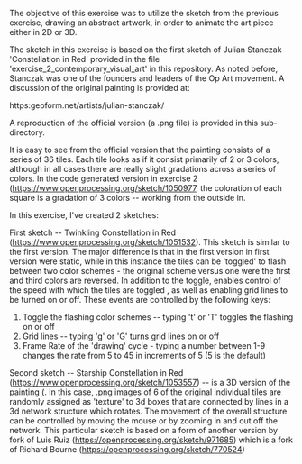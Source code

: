 The objective of this exercise was to utilize the sketch from the previous exercise, drawing an abstract artwork, in order to animate the art piece either in 2D or 3D.

The sketch in this exercise is based on the first sketch of Julian Stanczak 'Constellation in Red' provided in the file 'exercise_2_contemporary_visual_art' in this repository. As noted before, Stanczak was one of the founders and leaders of the Op Art movement. A discussion of the original painting is provided at:

https:geoform.net/artists/julian-stanczak/

A reproduction of the official version (a .png file) is provided in this sub-directory.

It is easy to see from the official version that the painting consists of a series of 36 tiles. Each tile looks as if it consist primarily of 2 or 3 colors, although in all cases there are really slight gradations across a series of colors. In the code generated version in exercise 2 (https://www.openprocessing.org/sketch/1050977, the coloration of each square is a gradation of 3 colors -- working from the outside in. 

In this exercise, I've created 2 sketches:

First sketch -- Twinkling Constellation in Red (https://www.openprocessing.org/sketch/1051532). This sketch is similar to the first version. The major difference is that in the first version in first version were static, while in this instance the tiles can be 'toggled' to flash between two color schemes - the original scheme versus one were the first and third colors are reversed. In addition to the toggle, enables control of the speed with which the tiles are toggled , as well as enabling grid lines to be turned on or off. These events are controlled by the following keys:
 
<ol>
<li>Toggle the flashing color schemes -- typing 't' or 'T' toggles the flashing on or off</ul>
<li>Grid lines -- typing 'g' or 'G' turns grid lines on or off</ul>
<li>Frame Rate of the 'drawing' cycle - typing a number between 1-9 changes the rate from 5 to 45 in increments of 5 (5 is the default)</ul>
</ol>

Second sketch -- Starship Constellation in Red (https://www.openprocessing.org/sketch/1053557) -- is a 3D version of the painting (. In this case, .png images of 6 of the original individual tiles are randomly assigned as 'texture' to 3d boxes that are connected by lines in a 3d network structure which rotates. The movement of the overall structure can be controlled by moving the mouse or by zooming in and out off the network. This particular sketch is based on a form of another version by fork of Luis Ruiz (https://openprocessing.org/sketch/971685) which is a fork of Richard Bourne (https://openprocessing.org/sketch/770524)
